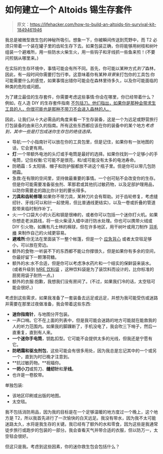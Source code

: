 # 如何建立一个 Altoids 锡生存套件

> 原文：<https://lifehacker.com/how-to-build-an-altoids-tin-survival-kit-1849461946>

我总是被微型救生包的神秘所吸引。想象一下，你被瞬间传送到荒野中，而 T2 必须只带着一个装在罐子里的齿轮生存下去。如果包装正确，你将能够用树枝和树叶组装一个避难所，用一些防水火柴生火，用一些钩子和牙线抓一些鱼来煎！(不要问煎锅从哪里来。)



在实际的生存环境中，事情可能会有所不同。首先，你可能以某种方式*到了*森林，因此，有一段时间你需要打包行李。这意味着你有某种*背景*来打包你的工具包:你可能需要什么的感觉，如果事情出错你可能会在森林里待多久，以及你可能面临的种类的危险或问题。

为了建立最佳的生存套件，你需要考虑这些事情:你会在哪里，你已经带着什么？例如，在人造 DIY 的生存套件指南 [不包括刀。他们指出，如果你是那种会带求生工具的人，你很可能也是那种不带刀不会进入森林的人。](https://www.manmadediy.com/3105-how-to-build-your-own-altoids-tin-survival-kit/?chrome=1)

因此，让我们从十大必需品的角度来看一下生存装备，这是一个为远足或野营旅行打包装备的由来已久的指南。所有这些东西都应该在你的装备中的某个地方*考虑到，其中一些是打包成迷你生存包的绝佳选择。*

*   导航:一个小指南针可以放在你的工具包里，但是记住，如果你有一张地图的话，它会更有用。
*   **灯**:一个带额外电池的头灯或手电筒是最好的选择。如果你找到一个足够小的手电筒，记住权衡:它可能不是很亮，和/或可能没有太多的电池寿命。
*   防晒霜 : S 太阳镜、帽子和防护服都放不进这个瓶子里。但是你可以带几包防晒霜。
*   急救:在有限的空间里，坚持做最重要的事情。一个创可贴不会改变你的生存。但是你可能需要准备驱虫剂、苯那君或其他抗过敏药物，以及足部护理用品，以防你需要走的路比你计划的要长得多。
*   **刀具和齿轮修理**:如果你不带刀具，某种刀片会有帮助。对于齿轮修复，考虑缝纫针、牙线(可以和针一起使用，但比普通线更结实)，以及一卷或折叠的管道胶带来临时制作补丁。
*   火:一个口袋大小的火石和钢是很棒的，或者你可以包括一个迷你打火机。如果你想走老派路线，将一些火柴浸入蜡中进行防水处理。你也可以携带火绒或 DIY 引火物，如蘸有凡士林的棉球，但在许多地区，用干树叶或用刀制作 [羽毛棒](https://www.youtube.com/watch?v=orN27mpE-jA) 来制作自己的火绒更容易。
*   **避难所**:你无法在里面装下一整个帐篷，但是一个 [应急背心](https://www.rei.com/product/813511/sol-emergency-bivy) 或者太空毯足够小，可以放在旁边。
*   额外的食物:一听装不下的东西都不能让你撑很久，但是如果你有多余的空间，你最好留下一颗薄荷糖。
*   额外的水:水不合适，但是你可以考虑净水药片和一个结实的保鲜袋来装水。(或者升级到 [MRE 饮料袋](https://theepicenter.com/mre-hot-beverage-bag-x50.html) ，这种饮料袋是为了装饮料而设计的，比你标准的厨房用袋子耐热一点。)
*   额外的衣服:抱歉，我想我们没有房间了。(不过，如果我们冷的话，太空毯可能会很好。)

考虑到这些需求，如果我准备了一套装备去远足或远足，并想为我可能受伤或迷路并需要在那里过夜做准备，我会带着这些东西:

*   **迷你指南针**，与地图分开包装。
*   一声口哨。它不在上面的列表中，但是我可能会迷路的地方可能就在能救我的人的听力范围内。如果我的脚踝断了，手机没电了，我会吹三下哨子，然后一直重复，直到有人来。
*   **一个迷你手电筒**，钥匙扣型。它可能不会提供太多的光线，但我还是宁愿有它。
*   **防晒霜和驱虫剂包**，这些可能会有很多用处，因为我总是忘记其中的一个或另一个，直到为时已晚才注意到。
*   **抗过敏药物。**祝福你。
*   **一把小刀**或剪刀、**缝纫针**和**牙线**。
*   也许是一卷胶带。

单独包装:

*   该地区印刷或出版的地图。
*   太空毯。

我不包括消防用品，因为我的目标是在一个足够温暖的地方度过一个晚上，这个地方是 T2，所以我首先进行了一次愉快的白天远足。我没有带水，因为我不太可能迷路太久，水将是我生存的关键。我已经有了额外的水和零食，因为这些是我通常徒步旅行或跑步的包装的一部分。我会查看天气并带合适的衣服，但以防万一，太空毯会很好。

但这只是我。考虑到这些因素，你的迷你救生包会包括什么？